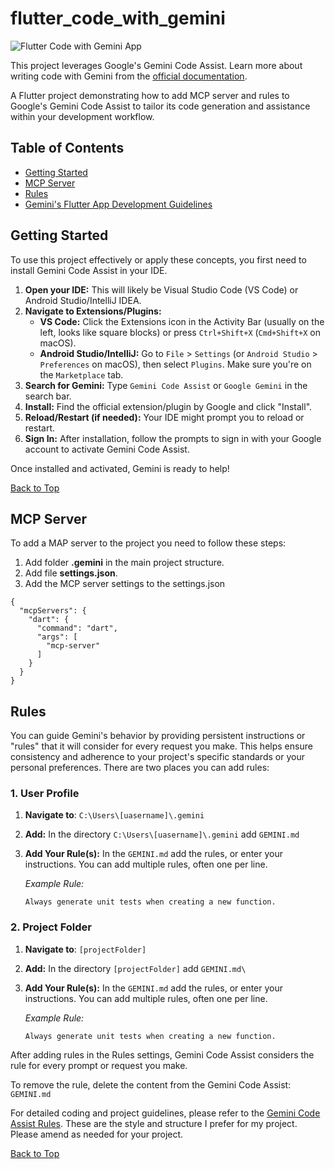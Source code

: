 # flutter_code_with_gemini

![Flutter Code with Gemini App](assets/gif/flutter_code_with_gemini.gif)

This project leverages Google's Gemini Code Assist. Learn more about writing code with Gemini from the [official documentation](https://cloud.google.com/gemini/docs/codeassist/write-code-gemini).

A Flutter project demonstrating how to add MCP server and rules to Google's Gemini Code Assist to tailor its code generation and assistance within your development workflow.

## Table of Contents

- [Getting Started](#getting-started)
- [MCP Server](#mcp-server)
- [Rules](#rules)
- [Gemini's Flutter App Development Guidelines](gemini_flutter_rules.md)


## Getting Started

To use this project effectively or apply these concepts, you first need to install Gemini Code Assist in your IDE.

1.  **Open your IDE:** This will likely be Visual Studio Code (VS Code) or Android Studio/IntelliJ IDEA.
2.  **Navigate to Extensions/Plugins:**
    *   **VS Code:** Click the Extensions icon in the Activity Bar (usually on the left, looks like square blocks) or press `Ctrl+Shift+X` (`Cmd+Shift+X` on macOS).
    *   **Android Studio/IntelliJ:** Go to `File` > `Settings` (or `Android Studio` > `Preferences` on macOS), then select `Plugins`. Make sure you're on the `Marketplace` tab.
3.  **Search for Gemini:** Type `Gemini Code Assist` or `Google Gemini` in the search bar.
4.  **Install:** Find the official extension/plugin by Google and click "Install".
5.  **Reload/Restart (if needed):** Your IDE might prompt you to reload or restart.
6.  **Sign In:** After installation, follow the prompts to sign in with your Google account to activate Gemini Code Assist.

Once installed and activated, Gemini is ready to help!

[Back to Top](#flutter_code_with_gemini)

## MCP Server

To add a MAP server to the project you need to follow these steps:

1. Add folder **.gemini** in the main project structure.
2. Add file **settings.json**.
3. Add the MCP server settings to the settings.json
```
{
  "mcpServers": {
    "dart": {
      "command": "dart",
      "args": [
        "mcp-server"
      ]
    }
  }
}
```

## Rules

You can guide Gemini's behavior by providing persistent instructions or "rules" that it will consider for every request you make. This helps ensure consistency and adherence to your project's specific standards or your personal preferences. There are two places you can add rules:

### 1. User Profile

1.  **Navigate to**:  `C:\Users\[uasername]\.gemini`
2.  **Add:** In the directory `C:\Users\[uasername]\.gemini` add `GEMINI.md`
3.  **Add Your Rule(s):** In the `GEMINI.md` add the rules, or enter your instructions. You can add multiple rules, often one per line.

    *Example Rule:*
    ```
    Always generate unit tests when creating a new function.
    ```

### 2. Project Folder

1.  **Navigate to**:  `[projectFolder]`
2.  **Add:** In the directory `[projectFolder]` add `GEMINI.md\`
3.  **Add Your Rule(s):** In the `GEMINI.md` add the rules, or enter your instructions. You can add multiple rules, often one per line.

    *Example Rule:*
    ```
    Always generate unit tests when creating a new function.
    ```

After adding rules in the Rules settings, Gemini Code Assist considers the rule for every prompt or request you make.

To remove the rule, delete the content from the Gemini Code Assist: `GEMINI.md`


For detailed coding and project guidelines, please refer to the [Gemini Code Assist Rules](./gemini_code_assist_rules.txt). These are the style and structure I prefer for my project. Please amend as needed for your project.




[Back to Top](#flutter_code_with_gemini)
